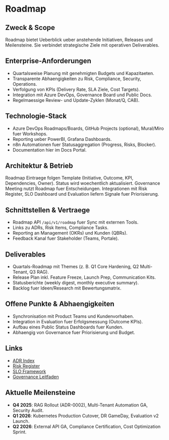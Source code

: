 # Roadmap

## Zweck & Scope
Roadmap bietet Ueberblick ueber anstehende Initiativen, Releases und Meilensteine. Sie verbindet strategische Ziele mit operativen Deliverables.

## Enterprise-Anforderungen
- Quartalsweise Planung mit genehmigten Budgets und Kapazitaeten.
- Transparente Abhaengigkeiten zu Risk, Compliance, Security, Operations.
- Verfolgung von KPIs (Delivery Rate, SLA Ziele, Cost Targets).
- Integration mit Azure DevOps, Governance Board und Public Docs.
- Regelmaessige Review- und Update-Zyklen (Monat/Q, CAB).

## Technologie-Stack
- Azure DevOps Roadmaps/Boards, GitHub Projects (optional), Mural/Miro fuer Workshops.
- Reporting ueber PowerBI, Grafana Dashboards.
- n8n Automationen fuer Statusaggregation (Progress, Risks, Blocker).
- Documentation hier im Docs Portal.

## Architektur & Betrieb
Roadmap Eintraege folgen Template (Initiative, Outcome, KPI, Dependencies, Owner). Status wird woechentlich aktualisiert. Governance Meeting nutzt Roadmap fuer Entscheidungen. Integrationen mit Risk Register, SLO Dashboard und Evaluation liefern Signale fuer Priorisierung.

## Schnittstellen & Vertraege
- Roadmap API `/api/v1/roadmap` fuer Sync mit externen Tools.
- Links zu ADRs, Risk Items, Compliance Tasks.
- Reporting an Management (OKRs) und Kunden (QBRs).
- Feedback Kanal fuer Stakeholder (Teams, Portale).

## Deliverables
- Quartals-Roadmap mit Themes (z. B. Q1 Core Hardening, Q2 Multi-Tenant, Q3 RAG).
- Release Plan inkl. Feature Freeze, Launch Prep, Communication Kits.
- Statusberichte (weekly digest, monthly executive summary).
- Backlog fuer Ideen/Research mit Bewertungsmatrix.

## Offene Punkte & Abhaengigkeiten
- Synchronisation mit Product Teams und Kundenvorhaben.
- Integration in Evaluation fuer Erfolgsmessung (Outcome KPIs).
- Aufbau eines Public Status Dashboards fuer Kunden.
- Abhaengig von Governance fuer Priorisierung und Budget.

## Links
- [ADR Index](md.html?path=adr/README.md)
- [Risk Register](md.html?path=risk/risk.md)
- [SLO Framework](md.html?path=slo/slo.md)
- [Governance Leitfaden](md.html?path=governance/governance.md)

## Aktuelle Meilensteine
- **Q4 2025**: RAG Rollout (ADR-0002), Multi-Tenant Automation GA, Security Audit.
- **Q1 2026**: Kubernetes Production Cutover, DR GameDay, Evaluation v2 Launch.
- **Q2 2026**: External API GA, Compliance Certification, Cost Optimization Sprint.
